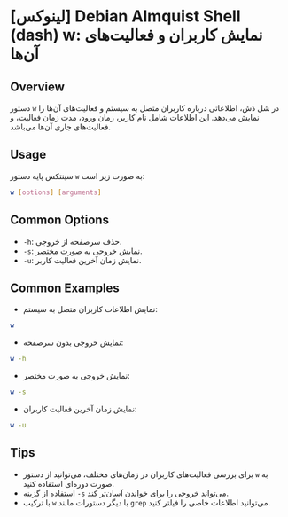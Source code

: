 # [لینوکس] Debian Almquist Shell (dash) w: نمایش کاربران و فعالیت‌های آن‌ها

## Overview
دستور `w` در شل دَش، اطلاعاتی درباره کاربران متصل به سیستم و فعالیت‌های آن‌ها را نمایش می‌دهد. این اطلاعات شامل نام کاربر، زمان ورود، مدت زمان فعالیت، و فعالیت‌های جاری آن‌ها می‌باشد.

## Usage
سینتکس پایه دستور `w` به صورت زیر است:

```bash
w [options] [arguments]
```

## Common Options
- `-h`: حذف سرصفحه از خروجی.
- `-s`: نمایش خروجی به صورت مختصر.
- `-u`: نمایش زمان آخرین فعالیت کاربر.

## Common Examples
- نمایش اطلاعات کاربران متصل به سیستم:
```bash
w
```

- نمایش خروجی بدون سرصفحه:
```bash
w -h
```

- نمایش خروجی به صورت مختصر:
```bash
w -s
```

- نمایش زمان آخرین فعالیت کاربران:
```bash
w -u
```

## Tips
- برای بررسی فعالیت‌های کاربران در زمان‌های مختلف، می‌توانید از دستور `w` به صورت دوره‌ای استفاده کنید.
- استفاده از گزینه `-s` می‌تواند خروجی را برای خواندن آسان‌تر کند.
- با ترکیب `w` با دیگر دستورات مانند `grep` می‌توانید اطلاعات خاصی را فیلتر کنید.